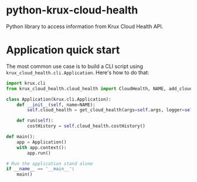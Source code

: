 python-krux-cloud-health
===============

Python library to access information from Krux Cloud Health API.

Application quick start
===============
The most common use case is to build a CLI script using `krux_cloud_health.cli.Application`. Here's how to do that:

```python
import krux.cli
from krux_cloud_health.cloud_health import CloudHealth, NAME, add_cloud_health_cli_arguments, get_cloud_health

class Application(krux.cli.Application):
    def __init__(self, name=NAME):
        self.cloud_health = get_cloud_health(args=self.args, logger=self.logger, stats=self.stats)

	def run(self):
	    costHistory = self.cloud_health.costHistory()

def main():
    app = Application()
    with app.context():
        app.run()

# Run the application stand alone
if __name__ == '__main__':
    main()
```

